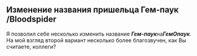 ## Изменение названия пришельца Гем-паук /Bloodspider

Я позволил себе несколько изменить название
***Гем-паук***на***ГемОпаук***. На мой взгляд второй вариант несколько
более благозвучен, как Вы считаете, коллеги?